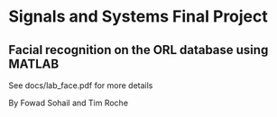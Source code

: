# Signals and Systems Final Project
## Facial recognition on the ORL database using MATLAB

See docs/lab_face.pdf for more details

By Fowad Sohail and Tim Roche